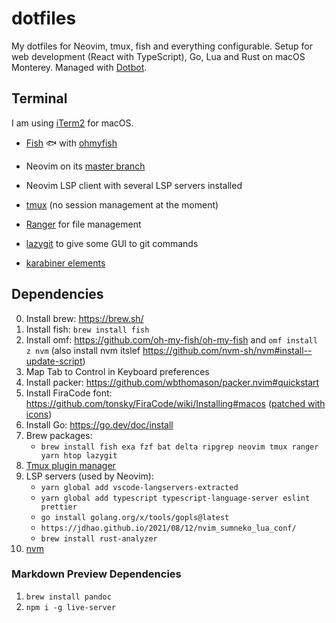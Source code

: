 # dotfiles

My dotfiles for Neovim, tmux, fish and everything configurable.
Setup for web development (React with TypeScript), Go, Lua and Rust on macOS Monterey.
Managed with [Dotbot](https://github.com/anishathalye/dotbot).

## Terminal

I am using [iTerm2](https://github.com/gnachman/iTerm2) for macOS.

- [Fish](https://github.com/fish-shell/fish-shell) 🐟 with [ohmyfish](https://github.com/oh-my-fish/oh-my-fish)

- Neovim on its [master branch](https://github.com/neovim/neovim/commits/master)
  
- Neovim LSP client with several LSP servers installed

- [tmux](https://github.com/tmux/tmux) (no session management at the moment)

- [Ranger](https://github.com/ranger/ranger) for file management

- [lazygit](https://github.com/jesseduffield/lazygit) to give some GUI to git commands

- [karabiner elements](https://karabiner-elements.pqrs.org/)

## Dependencies

0. Install brew: https://brew.sh/
0. Install fish: `brew install fish`
0. Install omf: https://github.com/oh-my-fish/oh-my-fish and `omf install z nvm` (also install nvm itslef https://github.com/nvm-sh/nvm#install--update-script)
0. Map Tab to Control in Keyboard preferences
1. Install packer: https://github.com/wbthomason/packer.nvim#quickstart
2. Install FiraCode font: https://github.com/tonsky/FiraCode/wiki/Installing#macos ([patched with icons](https://github.com/ryanoasis/nerd-fonts/blob/master/patched-fonts/FiraCode/Retina/complete/Fira%20Code%20Retina%20Nerd%20Font%20Complete.ttf))
3. Install Go: https://go.dev/doc/install
4. Brew packages:
    - `brew install fish exa fzf bat delta ripgrep neovim tmux ranger yarn htop lazygit`
5. [Tmux plugin manager](https://github.com/tmux-plugins/tpm)
6. LSP servers (used by Neovim): 
    - `yarn global add vscode-langservers-extracted`
    - `yarn global add typescript typescript-language-server eslint prettier`
    - `go install golang.org/x/tools/gopls@latest`
    - `https://jdhao.github.io/2021/08/12/nvim_sumneko_lua_conf/`
    - `brew install rust-analyzer`
7. [nvm](https://github.com/nvm-sh/nvm)

### Markdown Preview Dependencies
1. `brew install pandoc`
2. `npm i -g live-server`

